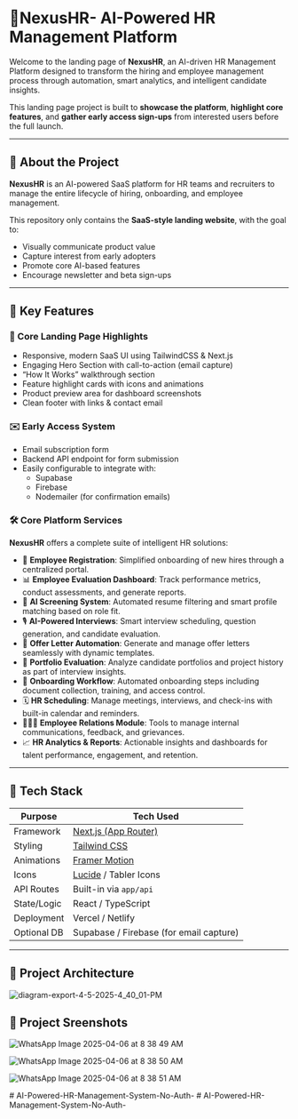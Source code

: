 # 🚀NexusHR- AI-Powered HR Management Platform 

Welcome to the landing page of **NexusHR**, an AI-driven HR Management Platform designed to transform the hiring and employee management process through automation, smart analytics, and intelligent candidate insights.

This landing page project is built to **showcase the platform**, **highlight core features**, and **gather early access sign-ups** from interested users before the full launch.


---

## 🧠 About the Project

**NexusHR** is an AI-powered SaaS platform for HR teams and recruiters to manage the entire lifecycle of hiring, onboarding, and employee management.  

This repository only contains the **SaaS-style landing website**, with the goal to:

- Visually communicate product value
- Capture interest from early adopters
- Promote core AI-based features
- Encourage newsletter and beta sign-ups

---

## 🌟 Key Features

### 🎯 Core Landing Page Highlights

- Responsive, modern SaaS UI using TailwindCSS & Next.js
- Engaging Hero Section with call-to-action (email capture)
- “How It Works” walkthrough section
- Feature highlight cards with icons and animations
- Product preview area for dashboard screenshots
- Clean footer with links & contact email

### ✉️ Early Access System

- Email subscription form
- Backend API endpoint for form submission
- Easily configurable to integrate with:
  - Supabase
  - Firebase
  - Nodemailer (for confirmation emails)

### 🛠️ Core Platform Services

**NexusHR** offers a complete suite of intelligent HR solutions:

- 🧾 **Employee Registration**: Simplified onboarding of new hires through a centralized portal.
- 📊 **Employee Evaluation Dashboard**: Track performance metrics, conduct assessments, and generate reports.
- 🤖 **AI Screening System**: Automated resume filtering and smart profile matching based on role fit.
- 🎙️ **AI-Powered Interviews**: Smart interview scheduling, question generation, and candidate evaluation.
- 📑 **Offer Letter Automation**: Generate and manage offer letters seamlessly with dynamic templates.
- 💼 **Portfolio Evaluation**: Analyze candidate portfolios and project history as part of interview insights.
- 🧭 **Onboarding Workflow**: Automated onboarding steps including document collection, training, and access control.
- 🗓️ **HR Scheduling**: Manage meetings, interviews, and check-ins with built-in calendar and reminders.
- 🧑‍🤝‍🧑 **Employee Relations Module**: Tools to manage internal communications, feedback, and grievances.
- 📈 **HR Analytics & Reports**: Actionable insights and dashboards for talent performance, engagement, and retention.

---

## 🧰 Tech Stack

| Purpose         | Tech Used                                      |
|-----------------|------------------------------------------------|
| Framework       | [Next.js (App Router)](https://nextjs.org/)    |
| Styling         | [Tailwind CSS](https://tailwindcss.com/)       |
| Animations      | [Framer Motion](https://www.framer.com/motion) |
| Icons           | [Lucide](https://lucide.dev/) / Tabler Icons   |
| API Routes      | Built-in via `app/api`                         |
| State/Logic     | React / TypeScript                             |
| Deployment      | Vercel / Netlify                               |
| Optional DB     | Supabase / Firebase (for email capture)        |

---

## 🧱 Project Architecture

![diagram-export-4-5-2025-4_40_01-PM](https://github.com/user-attachments/assets/96a5dcd1-f8be-4f71-897e-8df05efc2cb5)



## 🧱 Project Sreenshots
![WhatsApp Image 2025-04-06 at 8 38 49 AM](https://github.com/user-attachments/assets/bb142a1c-2eff-4213-86fd-37954033dc98)

![WhatsApp Image 2025-04-06 at 8 38 50 AM](https://github.com/user-attachments/assets/e687cacd-55e9-41e2-9941-c29868648ebb)

![WhatsApp Image 2025-04-06 at 8 38 51 AM](https://github.com/user-attachments/assets/ab76d8fa-5a0e-4f36-a81a-0c11b2f653d6)



#   A I - P o w e r e d - H R - M a n a g e m e n t - S y s t e m - N o - A u t h -  
 #   A I - P o w e r e d - H R - M a n a g e m e n t - S y s t e m - N o - A u t h -  
 